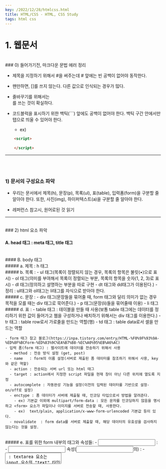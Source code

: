 ```yaml
---
key: /2022/12/28/htmlcss.html
title: HTML/CSS - HTML, CSS Study
tags: html css
---
```


# 1. 웹문서

<br>
### 0) 들어가기전, 마크다운 문법 에러 정리 

- 제목을 지정하기 위해서 #을 써주는데 # 앞에는 빈 공백이 없어야 동작한다.

- 왠만하면, []를 쓰지 않는다. 다른 값으로 인식되는 경우가 많다.

- 줄바꾸기를 위해서는 <br>를 쓰는 것이 확실하다.

- 코드블럭을 표시하기 위한 백틱(```) 앞에도 공백이 없어야 한다. 백틱 구간 안에서만 탭으로 띄울 수 있어야 한다.
  - ex)

```html
	<script>
	
	</script>
```

---


<br><br>
### 1) 문서의 구성요소 파악 

  - 우리는 문서에서 제목(h), 문장(p), 목록(ul), 표(table), 입력폼(form)을 구분할 줄 알아야 한다. 또한, 사진(img), 하이퍼텍스트(a)을 구분할 줄 알아야 한다.

  - 레퍼런스 참고시, 원어로된 것 읽기


---


<br>
### 2) html 요소 파악

#### A. head 태그 : meta 태그, title 태그

<br>
#### B. body 태그 

<br>
##### a. 제목 : h 태그 
	
<br>	
##### b. 목록 : 
      - ul 태그(목록이 정렬되지 않는 경우, 목록의 항목은 불릿(•)으로 표시) 
      - ol 태그(의미를 부여해서 목록이 정렬되는 부분, 목록의 항목을 숫자(1, 2, 3)로 표시) 
      - dl 태그(정의하고 설명하는 부분을 따로 구현 - dt 태그와 dd태그가 이용된다.)
      - 정리 : ul태그와 ol태그는 li태그를 자식으로 받아야 한다.
	
<br>	
##### c. 문장 : 
    - div 태그(문장들을 묶어줄 때, form 태그와 달리 의미가 없는 경우 목적을 모를 때는 div 태그로 묵어준다.) 
    - p 태그(문장(li)들을 묶어줄때 이용)
    - li 태그

<br>	
  ##### d. 표 : 
    - table 태그 : 테이블을 만들 때 사용(보통 table 태그에는 데이터를 정리하기 위한 값이 들어가고 웹을 구성하거나 배치하기 위해서는 div 태그를 이용한다.)
      - tr 태그 : table row로서 가로줄을 만드는 역할(행)
      - td 태그 : table data로서 셀을 만드는 역할
			
		
    - form 태그 참고 블로그(https://inpa.tistory.com/entry/HTML-%F0%9F%93%9A-%ED%8F%BCForm-%ED%83%9C%EA%B7%B8-%EC%A0%95%EB%A6%AC) 
    - 입력 폼(form 태그) : 웹사이트에 데이터를 전송하기 위해서 사용
      - method : 전송 방식 설정 (get, post)
      - name   : form의 이름 설정(서버로 제출된 폼 데이터를 참조하기 위해서 사용, key와 같은 역할)
      - action : 전송되는 서버 url 또는 html 태그
      - target : action에서 지정한 script 파일을 현재 창이 아닌 다른 위치에 열도록 지정 
      - autocomplete : 자동완성 기능을 설정(이전의 입력된 데이터를 기반으로 설정- on/off로 설정)
      - enctype : 폼 데이터가 서버에 제출될 때, 인코딩 타입으로서 방법을 알려준다.
        - ex) 기본값 이외에 multipart/form-data : 모든 문자를 인코딩하지 않음을 명시하고 <form> 요소가 파일이나 이미지를 서버로 전송할 때, 사용한다.
        - ex)  text/plain, application/x-www-form-urlencoded 기본값 등이 있다.
      - novalidate	: form data를 서버로 제출할 때, 해당 데이터의 유효성을 검사하지 않는다는 것을 설정.
			
<br>	
##### e. 표를 위한 form 내부의 태그와 속성들: 
    - <input> : 
    - <input type> 속성(<input>의) :
      - <textarea> : textarea 요소는 input 요소의 "text" 타입과 비슷한 형태이다. 하지만 "text" 타입의 input 요소는 한 줄만 입력이 가능하지만, <textarea> 태그는 긴 내용을 입력하는 것이 가능하다.

	<br>
      - <label> : 
        - input 태그를 제어하여 상태값을 변경하도록 돕는다.
        - 체크박스를 예로 들자면, 클릭 영역이 단순 체크박스 영역에 국한된 것이 아니라 체크박스가 가리키는 툴팁영역에도 클릭시 input 태그가 함께 체크될 수 있다.

        ```html
	        <label for="fruitItem">여기를 클릭</label>
	        <input id="fruitItem" type="checkbox" />
        ```

      - ​위 코드는 label 태그안의 영역을 클릭할 경우 for 속성이 지정된 fruititem 이라는 id 값을 찾는다. 즉 아래의 input 태그가 원격으로, 자동으로 클릭한 것과 같이 동작하게 된다

	<br>
      - <select> & <option> : 
        - 드롭메뉴에서 선택을 할 수 있는 태그. 
        - <option> 태그에서 사용하는 value 속성은 텍스트 필드에서의 value 속성과는 조금 틀리다. 
        - 텍스트 필드에서 value 속성에 값을 입력하면 기본값이 입력되지만 <option> 태그의 경우는 이 <option>이 선택된 경우 전송되는 값을 지정하는 것이다.

      - <datalist> : select는 선택만 할 수 있는 반면, datalist는 리스트에서 어느 한가지를 선택하거나 키워드에 입력할 수 있다.

      - <feildset> : 관련된 입력 양식들을 그룹화할 때 사용

      - <legend> : fieldset 태그 내에서 사용되야 하며 그룹화된 fieldset의 제목을 정의
      - <button> : form 요소중 하나, 페이지에 버튼을 넣고 form을 전송하거나 reset 할 때 사용한다.
<br>		
##### f. <button>와 <input>의 주의 사항
 	
    - <button>와 <input>의 차이점 

    - <input> 태그는 종료태그 없이 type 속성 이용해 버튼에 글자나 이미지 넣지만, <button> 태그는 시작태그와 종료태그 사이에 글자나 이미지 넣음​

    - 항상 <button> 태그의 type 속성을 명시해줘야 함. 왜냐하면, IE(=익스플로러) 경우 기본 타입이 button 이나, 타 브라우저 경우 기본 타입이 submit 이기 때문.

    - <form> 태그 안에서 버튼 만들 땐, 반드시 <input> 태그 이용해 버튼 만들어야 함. 왜냐하면, 타 브라우저가 <button>태그의 속성값을 전송하는 반면, IE는 시작태그와 종료태그 사이의 텍스트나 이미지 전송하기 때문.


---


<br>
### 3) html 강의 요약 내용 정리

- 목록을 ul 태그 하위 목록에서 목록을 1개를 한 번에 만들어 준다.

```html
ul>li

<ul>
	<li></li>
</ul>

```

- 목록을 ul 태그 하위 목록에서 목록을 3개를 한 번에 만들어 준다.

```html
ul>li*3

<ul>
	<li></li>
	<li></li>
	<li></li>
</ul>
```


- 크롬의 web store에서 설치할 것 : 

	- outliner
	- web developer


- header 영역에는 제목을 포함하는 다른 콘텐츠도 포함할 수 있다.


- div 태그는 제목과 콘텐츠를 묶어주는 역할을 해준다.



---

<br>
### 4) section 태그 정리

- section 태그 조건

	- 제목과 내용(콘텐츠)은 항상 포함되어야 한다.



- 시멘틱 section 개념(section에 포함되고 main은 body에만 존재한다.)

	- article : header, footer, main(X)

	- aside : header, footer, main(X)
	
	- nav : header(X), footer(X), main(X)
	
	- body : header, footer, main(O)
	


- section의 부분(영역)을 만드는 태그(section에 포함되지 않는다!! 중요!!)

	- section의 영역을 위해서 초기에는 div 태그가 사용되었다. 
	
	- 이후에는 의미를 부여하기 위해서 다음과 같은 영역 태그가 추가 되었다.
	
		- header
		
		- main
		
		- footer
		

- article에는 contents가 무조건 필요하다.(제목은 덤이다.)


- nav 태그는 제목도 컨턴츠도 아닌 네비게이션을 위한 목록을 의미한다. 따라서, header(X), footer(X), main(X) 이러한 구성을 가진다.



---


<br>
### 5) 인라인 태그 종류(MDN에서 찾아보기)

- a 태그 : 하이퍼텍스트로 href 속성으로 url 연결
- b 태그 : 텍스트를 bold체로 작성
- i 태그 : 텍스트를 이텔릭체로 작성
- u 태그 : 텍스트에 underline을 추가하여 작성
- span 태그 : 보통 css에서 많이 사용한다. 강제적으로 범용적 사용가능하다.

---


<br>
### 6) 인라인 태그 개념

- 블록 태그의 크기는 자신의 영역을 가지고 있고 인라인 태그의 크기는 컨텐츠의 크기가 자신의 크기가 됨.

- 블록, 제목, 목록 스타일의 블록들은 차지하는 영역에서 차이가 있다.



---

<br>
### 7) 인라인 태그 분류

- 의미를 부여하는 태그, 스타일을 위주로 하는 태그, Form 관련 태그, 콘텐츠 관련 태그, 멀티미디어 API 등이 있다.

- Form 관련 태그, 콘텐츠 관련 태그, 멀티미디어 API은 콘텐츠가 결합된 인라인 태그이다.



---

<br>
### 8) 라인 태그 학습을 위한 파일 준비

- a 태그는 Achor에서 의미를 가져왔다. 보통 href 속성으로 url을 가져온다.


---


<br>
### 9) 상대경로와 절대경로

- a. 상대경로
	- 보통 프로젝트 단위의 상대경로를 많이 사용한다.
	- `./`이나 `../`처럼 상대 경로의 가장 앞에 적어주며 보통 생략이 가능하다. 
	- `./`는 해당 경로에서 바로 위의 경로, `../`는 해당 경로에서 위의 위의 경로이다.

- b. 절대경로
	- root로 시작하는 경로이며, 프로젝트의 구조가 변경되면, 사용할 수 없다.
	- 그래서 보통 상대경로를 사용한다.


---

<br>
### 10) A태그의 target 속성

- a 태그의 속성 중에서 `href`를 가장 많이 사용한다.

- a 태그의 target 속성에서 `_self` 속성은 기본값이 현재 `href`에 저장된 현재 경로를 의미한다.

- a 태그의 `_blank`라는 속성은 웹 페이지에서 해당 a 태그가 설정된 하이퍼텍스트를 클릭하면, 이동되는 새로운 페이지가 새로운 탭에서 열린다.

- 웹 페이지 문서는 기본적으로 header, footer, main, aside 등등 여러 개의 문서를 합쳐서 하나의 문서로 만들어서 클라이언트에게 보여준다.


---

<br>
### 11) u,i,b 태그

- css의 등장으로 u,i,b 태그의 의미는 예전과는 많이 달라졌다. 최근에는 기능적인 것보다는 의미를 부여해주는 측면이 크다.

- 인용구를 가져왔다던지 의미를 명확하게 한다던지 등의 의미를 최근에는 부여해서 사용한다.

- 추가로 `<br>` 태그는 웹 문서에서 줄을 바꿔주는 역할을 한다.
 

---
 
<br>
### 12) img 태그

- src 속성 : 
	- img 태그의 가장 대표적인 속성은 src이다. 
	- src 속성은 웹에서 보여주고 싶은 image를 가져오기 위해 프로젝트 파일에서 저장된 이미지를 저장 경로로 설정한다. 
	- 즉, img 태그의 src 속성에서 해당 경로를 설정하여 image를 가져온다. 
	- `<img src="image/17.jpg">`
	- 보통 상대경로를 사용한다.
	
- alt 속성 : 이미지가 버그가 걸려서 이미지를 웹에서 볼 수 없을 때, 이미지가 어떤 이미지인지 설명해줄 수 있는 메세지이다. `<img alt="아메리카노">`

- height 속성 : 이미지의 크기를 설정할 수 있는 속성이다. `<img height="100">`


---

<br>
### 13) 인라인 태그의 변화

- 예전의 웹 문서는 콘텐츠, 구조, 스타일로 구성되어 있지만 최근엔 스타일 부분을 html이 아니라 css에서 담당한다.

- 그래서, html의 기존 스타일 태그를 제거하고 새로운 스타일 언어인 css로 대체되었다.

- 또한, 중복되거나 의미가 모호한 태그를 제거했다.

- 따라서, 미래의 웹 문서는 기본적인 스타일을 위한 태그가 아니라 콘텐츠르 구분하기 위한 태그로의 변화가 필요하다.
 		

---
 		
 		
<br>
### 14) 인라인 태그들의 의미

- 이제는 기존의 스타일을 위해 사용되던 태그의 용도를 변경해서 사용한다.
	- u,i,b,em,strong 태그 등이 있다.
	- `<b>`와 `<em>` 그리고 `<strong>` 태그로 이동할수록 강조해주는 의미가 강력해진다.

- `<s>`와 `<del>` 태그에서 `<del>` 태그는 텍스트를 기본적으로 삭제하지만 `<s>` 태그는 원래 삭제되어 있던 텍스트이고 다른 값으로 바꿔줄 때 사용한다.(ex) 할인 가격에서)

- `<wbr>` 태그는 `<br>`과 비교했을 때, 같은 줄에서 쓰인 단어가 길어지면 알아서 의미적으로 판단하기 쉽게 남은 텍스트 위치를 파악하여 줄바꾸기를 해준다.

- 추가적으로 `<kbd>` 태그는 기술적인 글에서 키보드키를 보여줘야해서 필요로할 때, 사용한다. 

- `<var>` 태그는 어떤 문자를 그대로 보여주어야할 때, 사용한다. 보통 수식에서 많이 사용한다. 

- `<span>` 태그는 사실 의미는 무시하고 스타일만을 위한 인라인 태그이며 범용적으로 사용할 수 있다.(중요! 보통 css에서 많이 사용한다.)

---

<br>
### 15) 그 외의 인라인 태그

- `<sup>`와 `<sub>`태그는 보통 수식에서 많이 사용한다. 수식에서 첨자를 사용할 때, 이용한다.


- `<bdi>` 태그는 나라마다 문장을 쓰는 방향이 다르므로 그것을 설정해 줄 수 있다.(우리나라는 왼쪽에서 오른쪽으로 사용한다.) 


---


<br>
### 16) form 태그와 submit

- `<form action="signup"></form>`
	- action 속성은 해당 url로 이동한다.

- `<input type="submit" value="회원가입">`
	- input은 종료 태그가 없다. type을 설정해주어야 한다.

---


<br>
### 17) Basic Form 태그

- label 태그는 form 태그에서 어떤 내용을 입력할지 명시화 해준다.
 
- fieldset 태그는 form 태그 내부에서 내용들을 묶어줄 때, 이용한다.

- fieldset의 이름을 명시화해줄 때, legend 태그를 이용한다.

- label은 input 태그의 id에서 넘겨받아서 이용하는데 label의 for 속성을 이용한다.
	
	```html
		<label for="uid">아이디</label>
		<input id="uid" name="uid">
	```
	
	- input 태그는 name으로 식별한다.

<br>
### 18) Radio 버튼

```html
	<fieldset>
		<legend>가장 좋아하는 취미</legend>
		
		<input type="radio" id="r" name="hb">
		<label for="r">독서</label>
		
		<input type="radio" name="hb">
		<label>등산</label>
		
		<input type="radio" name="fb">
		<label>축구시청</label>
		
	</fieldset>
```

- input 태그의 속성 중 type은 radio이고 id로 radio 버튼 각각을 식별해주며 name 속성으로 radio 버튼들을 묶어줄 수 있다.

- 따라서, 위의 코드처럼 작성하면, 독서와 등산 버튼은 동시에 누를 수 없다.



# 2. html 실습 코드

```html
<!DOCTYPE html>
<html lang="en">
<head>
    <meta charset="UTF-8">
    <meta http-equiv="X-UA-Compatible" content="IE=edge">
    <meta name="viewport" content="width=device-width, initial-scale=1.0">
    <title>Document</title>
</head>
<body>

    <h1>부안에 오면 꼭! 들리는 카페</h1>

    <div>전체메뉴</div>

    딸기청
    알랜드 아메리카노
    
    버터쿠키
    
    <div>알랜드 오시는 길</div>
    
    <div>
        <div>과일청</div>
        <h4>직접 만든 과일청을 맛보세요</h4>
        
        <p>
            신선한 과일과 알랜드만의 레시피로
            과일향의 풍미를 충분히 느낄 수 있는
            수제청을 드셔보세요.
        </p>
    </div>

    <div>
        <div>쿠키</div>
        <h4>직접 구운 수제 쿠키를 만나보세요</h4>

        <p>
            신선한 버터 그리고 견과류를
            이용해 바삭함을 더해 매일마다
            직접 구운 맛난 쿠키를 만나보세요
        </p>
    </div>

    <div>
        <div>커피</div>
        <h4>다양한 로스팅으로 다채로운 맛을 느껴보세요</h4>

        <p>
            콜롬비아산의 상큼한 맛, 과테말라산의 풍미,
            그 외에 5가지 이상의 다채로운 원두의 맛을 느껴보세요.
        </p>
    </div>

    <div>
        <div>주변명소</div>
        <h4>알랜드 주변의 명소를 찾아보세요.</h4>

        <p>
            알랜드 주변에는 30곳이 넘는 힐링 장소에서 맛나는 커피와 경치로 힐링을 해보세요!
            !!
        </p>
    </div>

</body>
</html>
```
